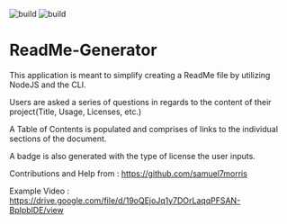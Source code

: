 
![build](https://img.shields.io/static/v1?label=build&message=JavaScript&color=yellow)
![build](https://img.shields.io/static/v1?label=build&message=NodeJS&color=green)
# ReadMe-Generator

This application is meant to simplify creating a ReadMe file by utilizing NodeJS and the CLI. 

Users are asked a series of questions in regards to the content of their project(Title, Usage, Licenses, etc.)

A Table of Contents is populated and comprises of links to the individual sections of the document.

A badge is also generated with the type of license the user inputs.

Contributions and Help from : https://github.com/samuel7morris

Example Video : https://drive.google.com/file/d/19oQEjoJq1y7DOrLaqqPFSAN-BpIpblDE/view
